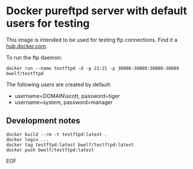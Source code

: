 # Docker pureftpd server with default users for testing

This image is intended to be used for testing ftp connections. Find it a [hub.docker.com](https://hub.docker.com/r/bwolf/testftpd/).

To run the ftp daemon:

    docker run --name testftpd -d -p 21:21 -p 30000-30009:30000-30009 bwolf/testftpd

The following users are created by default:
- username=DOMAIN\scott, password=tiger
- username=system, password=manager

## Development notes

    docker build --rm -t testftpd:latest .
    docker login ...
    docker tag testftpd:latest bwolf/testftpd:latest
    docker push bwolf/testftpd:latest

EOF